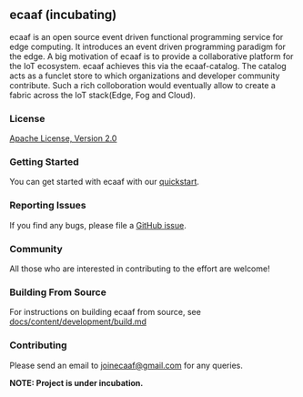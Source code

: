 <!--
  ~ Licensed to the Apache Software Foundation (ASF) under one
  ~ or more contributor license agreements.  See the NOTICE file
  ~ distributed with this work for additional information
  ~ regarding copyright ownership.  The ASF licenses this file
  ~ to you under the Apache License, Version 2.0 (the
  ~ "License"); you may not use this file except in compliance
  ~ with the License.  You may obtain a copy of the License at
  ~
  ~   http://www.apache.org/licenses/LICENSE-2.0
  ~
  ~ Unless required by applicable law or agreed to in writing,
  ~ software distributed under the License is distributed on an
  ~ "AS IS" BASIS, WITHOUT WARRANTIES OR CONDITIONS OF ANY
  ~ KIND, either express or implied.  See the License for the
  ~ specific language governing permissions and limitations
  ~ under the License.
  -->
## ecaaf (incubating)

ecaaf is an open source event driven functional programming service for edge computing. It introduces an event driven programming paradigm for the edge. A big motivation of ecaaf is to provide a collaborative platform for the IoT ecosystem. ecaaf achieves this via the ecaaf-catalog. The catalog acts as a funclet store to which organizations and developer community contribute. Such a rich colloboration would eventually allow to create a fabric across the IoT stack(Edge, Fog and Cloud).

### License

[Apache License, Version 2.0](http://www.apache.org/licenses/LICENSE-2.0)

### Getting Started

You can get started with ecaaf with our [quickstart](/docs/quickstart.md).

### Reporting Issues

If you find any bugs, please file a [GitHub issue](https://github.com/swanandrao/ecaaf/issues).

### Community

All those who are interested in contributing to the effort are welcome! 

### Building From Source

For instructions on building ecaaf from source, see [docs/content/development/build.md](https://github.com/swanandrao/ecaaf/docs/content/development/build.md)

### Contributing

Please send an email to joinecaaf@gmail.com for any queries.


**NOTE: Project is under incubation.**
